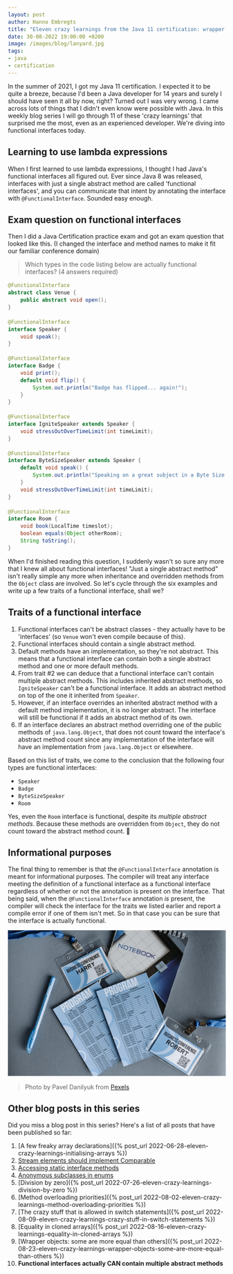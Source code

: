 ```yaml
---
layout: post
author: Hanno Embregts
title: "Eleven crazy learnings from the Java 11 certification: wrapper objects - functional interfaces actually CAN contain multiple abstract methods (10/11)"
date: 30-08-2022 19:00:00 +0200
image: /images/blog/lanyard.jpg
tags: 
- java
- certification
---
```


In the summer of 2021, I got my Java 11 certification. I expected it to be quite a breeze, because I'd been a Java developer for 14 years and surely I should have seen it all by now, right? Turned out I was very wrong. I came across lots of things that I didn't even know were possible with Java. In this weekly blog series I will go through 11 of these 'crazy learnings' that surprised me the most, even as an experienced developer. We're diving into functional interfaces today.

## Learning to use lambda expressions

When I first learned to use lambda expressions, I thought I had Java's functional interfaces all figured out.
Ever since Java 8 was released, interfaces with just a single abstract method are called 'functional interfaces', and you can communicate that intent by annotating the interface with `@FunctionalInterface`.
Sounded easy enough.

## Exam question on functional interfaces

Then I did a Java Certification practice exam and got an exam question that looked like this.
(I changed the interface and method names to make it fit our familiar conference domain)

> Which types in the code listing below are actually functional interfaces? (4 answers required)

```java
@FunctionalInterface
abstract class Venue {
    public abstract void open();
}

@FunctionalInterface
interface Speaker {
    void speak();
}

@FunctionalInterface
interface Badge {
    void print();
    default void flip() {
        System.out.println("Badge has flipped... again!");
    }
}

@FunctionalInterface
interface IgniteSpeaker extends Speaker {
    void stressOutOverTimeLimit(int timeLimit);
}

@FunctionalInterface
interface ByteSizeSpeaker extends Speaker {
    default void speak() {
        System.out.println("Speaking on a great subject in a Byte Size format");
    }
    void stressOutOverTimeLimit(int timeLimit);
}

@FunctionalInterface
interface Room {
    void book(LocalTime timeslot);
    boolean equals(Object otherRoom);
    String toString();
}
```

When I'd finished reading this question, I suddenly wasn't so sure any more that I knew all about functional interfaces! 
"Just a single abstract method" isn't really simple any more when inheritance and overridden methods from the `Object` class are involved.
So let's cycle through the six examples and write up a few traits of a functional interface, shall we?

## Traits of a functional interface

1. Functional interfaces can't be abstract classes - they actually have to be 'interfaces'
(so `Venue` won't even compile because of this).
1. Functional interfaces should contain a single abstract method.
2. Default methods have an implementation, so they're not abstract. This means that a functional interface can contain both a single abstract method and one or more default methods.
3. From trait #2 we can deduce that a functional interface can't contain multiple abstract methods. This includes inherited abstract methods, so `IgniteSpeaker` can't be a functional interface. It adds an abstract method on top of the one it inherited from `Speaker`.
4. However, if an interface overrides an inherited abstract method with a default method implementation, it is no longer abstract. The interface will still be functional if it adds an abstract method of its own.
5. If an interface declares an abstract method overriding one of the public methods of `java.lang.Object`, that does not count toward the interface's abstract method count since any implementation of the interface will have an implementation from `java.lang.Object` or elsewhere.

Based on this list of traits, we come to the conclusion that the following four types are functional interfaces:

* `Speaker`
* `Badge`
* `ByteSizeSpeaker`
* `Room`

Yes, even the `Room` interface is functional, despite its *multiple abstract methods*. Because these methods are overridden from `Object`, they do not count toward the abstract method count. 🤯

## Informational purposes

The final thing to remember is that the `@FunctionalInterface` annotation is meant for informational purposes. The compiler will treat any interface meeting the definition of a functional interface as a functional interface regardless of whether or not the annotation is present on the interface. That being said, when the `@FunctionalInterface` annotation *is* present, the compiler will check the interface for the traits we listed earlier and report a compile error if one of them isn't met. So in that case you can be sure that the interface is actually functional.

![Lanyard](/images/blog/lanyard.jpg)
> Photo by Pavel Danilyuk from <a href="https://www.pexels.com/photo/badges-and-print-outs-on-a-gray-surface-8761744/">Pexels</a>

## Other blog posts in this series

Did you miss a blog post in this series? Here's a list of all posts that have been published so far:

1. [A few freaky array declarations]({% post_url 2022-06-28-eleven-crazy-learnings-initialising-arrays %})
2. [Stream elements should implement Comparable](/2022/07/05/eleven-crazy-learnings-stream-elements-comparable.html)
3. [Accessing static interface methods](/2022/07/12/eleven-crazy-learnings-accessing-static-interface-methods.html)
4. [Anonymous subclasses in enums](/2022/07/19/eleven-crazy-learnings-anonymous-subclass-in-enum.html)
5. [Division by zero]({% post_url 2022-07-26-eleven-crazy-learnings-division-by-zero %})
6. [Method overloading priorities]({% post_url 2022-08-02-eleven-crazy-learnings-method-overloading-priorities %})
7. [The crazy stuff that is allowed in switch statements]({% post_url 2022-08-09-eleven-crazy-learnings-crazy-stuff-in-switch-statements %})
8. [Equality in cloned arrays]({% post_url 2022-08-16-eleven-crazy-learnings-equality-in-cloned-arrays %})
9. [Wrapper objects: some are more equal than others]({% post_url 2022-08-23-eleven-crazy-learnings-wrapper-objects-some-are-more-equal-than-others %})
10. **Functional interfaces actually CAN contain multiple abstract methods**
